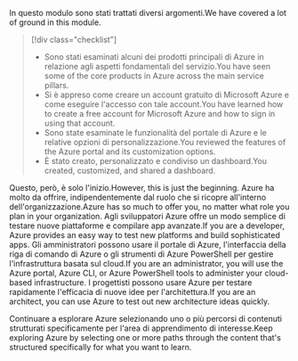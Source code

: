 <span data-ttu-id="b6cd1-101">In questo modulo sono stati trattati diversi argomenti.</span><span class="sxs-lookup"><span data-stu-id="b6cd1-101">We have covered a lot of ground in this module.</span></span> 

> [!div class="checklist"]
> * <span data-ttu-id="b6cd1-102">Sono stati esaminati alcuni dei prodotti principali di Azure in relazione agli aspetti fondamentali del servizio.</span><span class="sxs-lookup"><span data-stu-id="b6cd1-102">You have seen some of the core products in Azure across the main service pillars.</span></span>
> * <span data-ttu-id="b6cd1-103">Si è appreso come creare un account gratuito di Microsoft Azure e come eseguire l'accesso con tale account.</span><span class="sxs-lookup"><span data-stu-id="b6cd1-103">You have learned how to create a free account for Microsoft Azure and how to sign in using that account.</span></span> 
> * <span data-ttu-id="b6cd1-104">Sono state esaminate le funzionalità del portale di Azure e le relative opzioni di personalizzazione.</span><span class="sxs-lookup"><span data-stu-id="b6cd1-104">You reviewed the features of the Azure portal and its customization options.</span></span> 
> * <span data-ttu-id="b6cd1-105">È stato creato, personalizzato e condiviso un dashboard.</span><span class="sxs-lookup"><span data-stu-id="b6cd1-105">You created, customized, and shared a dashboard.</span></span>

<span data-ttu-id="b6cd1-106">Questo, però, è solo l'inizio.</span><span class="sxs-lookup"><span data-stu-id="b6cd1-106">However, this is just the beginning.</span></span> <span data-ttu-id="b6cd1-107">Azure ha molto da offrire, indipendentemente dal ruolo che si ricopre all'interno dell'organizzazione.</span><span class="sxs-lookup"><span data-stu-id="b6cd1-107">Azure has so much to offer you, no matter what role you plan in your organization.</span></span> <span data-ttu-id="b6cd1-108">Agli sviluppatori Azure offre un modo semplice di testare nuove piattaforme e compilare app avanzate.</span><span class="sxs-lookup"><span data-stu-id="b6cd1-108">If you are a developer, Azure provides an easy way to test new platforms and build sophisticated apps.</span></span> <span data-ttu-id="b6cd1-109">Gli amministratori possono usare il portale di Azure, l'interfaccia della riga di comando di Azure o gli strumenti di Azure PowerShell per gestire l'infrastruttura basata sul cloud.</span><span class="sxs-lookup"><span data-stu-id="b6cd1-109">If you are an administrator, you will use the Azure portal, Azure CLI, or Azure PowerShell tools to administer your cloud-based infrastructure.</span></span> <span data-ttu-id="b6cd1-110">I progettisti possono usare Azure per testare rapidamente l'efficacia di nuove idee per l'architettura.</span><span class="sxs-lookup"><span data-stu-id="b6cd1-110">If you are an architect, you can use Azure to test out new architecture ideas quickly.</span></span>

<span data-ttu-id="b6cd1-111">Continuare a esplorare Azure selezionando uno o più percorsi di contenuti strutturati specificamente per l'area di apprendimento di interesse.</span><span class="sxs-lookup"><span data-stu-id="b6cd1-111">Keep exploring Azure by selecting one or more paths through the content that's structured specifically for what you want to learn.</span></span>
